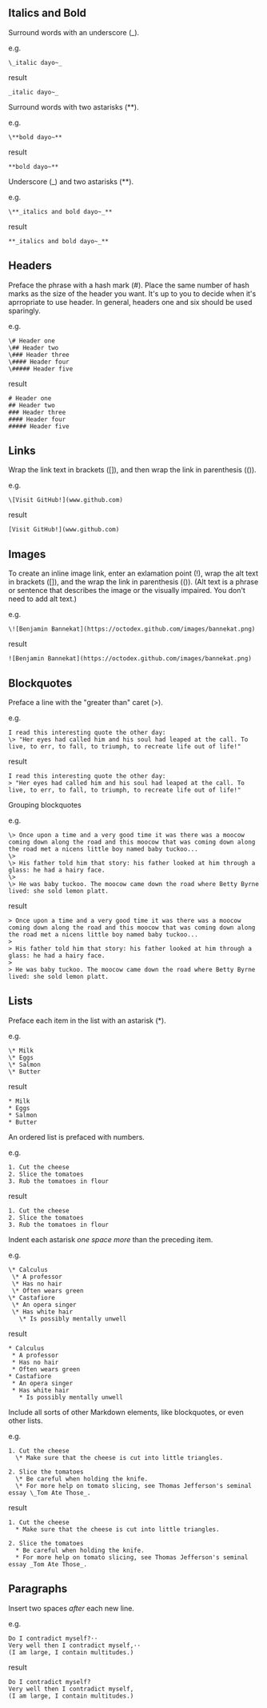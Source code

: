 ## Italics and Bold
Surround words with an underscore (_).

e.g.

```  
\_italic dayo~_
```


result  

```
_italic dayo~_
```


Surround words with two astarisks (**).

e.g.  

```
\**bold dayo~**
```


result  

```
**bold dayo~**
```


Underscore (_) and two astarisks (**).

e.g.  

```
\**_italics and bold dayo~_**
```


result  

```
**_italics and bold dayo~_**
```


## Headers
Preface the phrase with a hash mark (#).
Place the same number of hash marks as the size of the header you want.
It's up to you to decide when it's aprropriate to use header. In general, headers one and six should be used sparingly.

e.g.  

```
\# Header one  
\## Header two  
\### Header three  
\#### Header four  
\##### Header five
```


result

```
# Header one
## Header two
### Header three
#### Header four
##### Header five
```


## Links
Wrap the link text in brackets ([]), and then wrap the link in parenthesis (()).

e.g.  

```
\[Visit GitHub!](www.github.com)
```


result  

```
[Visit GitHub!](www.github.com)
```



## Images
To create an inline image link, enter an exlamation point (!), wrap the alt text in brackets ([]), and the wrap the link in parenthesis (()). (Alt text is a phrase or sentence that describes the image or the visually impaired. You don't need to add alt text.)

e.g.  

```
\![Benjamin Bannekat](https://octodex.github.com/images/bannekat.png)
```


result  

```
![Benjamin Bannekat](https://octodex.github.com/images/bannekat.png)
```


## Blockquotes
Preface a line with the "greater than" caret (>).

e.g.  

```
I read this interesting quote the other day:  
\> "Her eyes had called him and his soul had leaped at the call. To live, to err, to fall, to triumph, to recreate life out of life!"
```


result  

```
I read this interesting quote the other day:  
> "Her eyes had called him and his soul had leaped at the call. To live, to err, to fall, to triumph, to recreate life out of life!"
```


Grouping blockquotes

e.g.  

```
\> Once upon a time and a very good time it was there was a moocow coming down along the road and this moocow that was coming down along the road met a nicens little boy named baby tuckoo...  
\>  
\> His father told him that story: his father looked at him through a glass: he had a hairy face.  
\>  
\> He was baby tuckoo. The moocow came down the road where Betty Byrne lived: she sold lemon platt.
```


result  

```
> Once upon a time and a very good time it was there was a moocow coming down along the road and this moocow that was coming down along the road met a nicens little boy named baby tuckoo...
>
> His father told him that story: his father looked at him through a glass: he had a hairy face.
>
> He was baby tuckoo. The moocow came down the road where Betty Byrne lived: she sold lemon platt.
```


## Lists
Preface each item in the list with an astarisk (*).

e.g.  

```
\* Milk  
\* Eggs  
\* Salmon  
\* Butter  
```


result  

```
* Milk
* Eggs
* Salmon
* Butter
```


An ordered list is prefaced with numbers.

e.g.  

```
1. Cut the cheese  
2. Slice the tomatoes  
3. Rub the tomatoes in flour
```


result  

```
1. Cut the cheese
2. Slice the tomatoes
3. Rub the tomatoes in flour
```


Indent each astarisk _one space more_ than the preceding item.

e.g.  

```
\* Calculus  
 \* A professor  
 \* Has no hair  
 \* Often wears green  
\* Castafiore  
 \* An opera singer  
 \* Has white hair  
   \* Is possibly mentally unwell
```


result  

```
* Calculus
 * A professor
 * Has no hair
 * Often wears green
* Castafiore
 * An opera singer
 * Has white hair
   * Is possibly mentally unwell
```


Include all sorts of other Markdown elements, like blockquotes, or even other lists.

e.g.  

```
1. Cut the cheese  
  \* Make sure that the cheese is cut into little triangles.  

2. Slice the tomatoes  
  \* Be careful when holding the knife.  
  \* For more help on tomato slicing, see Thomas Jefferson's seminal essay \_Tom Ate Those_.
```


result  

```
1. Cut the cheese  
  * Make sure that the cheese is cut into little triangles.

2. Slice the tomatoes  
  * Be careful when holding the knife.  
  * For more help on tomato slicing, see Thomas Jefferson's seminal essay _Tom Ate Those_.
```



## Paragraphs
Insert two spaces _after_ each new line.

e.g.  

```
Do I contradict myself?··  
Very well then I contradict myself,··  
(I am large, I contain multitudes.)
```


result  

```
Do I contradict myself?  
Very well then I contradict myself,  
(I am large, I contain multitudes.)
```

